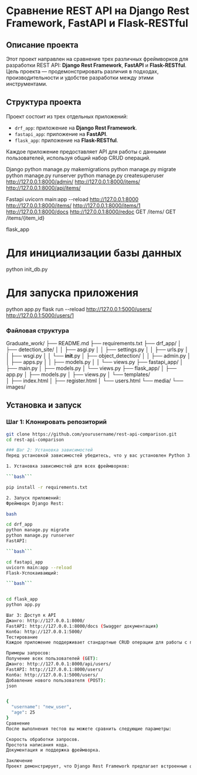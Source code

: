 # Сравнение REST API на Django Rest Framework, FastAPI и Flask-RESTful

## Описание проекта
Этот проект направлен на сравнение трех различных фреймворков для разработки REST API: **Django Rest Framework**, **FastAPI** и **Flask-RESTful**. Цель проекта — продемонстрировать различия в подходах, производительности и удобстве разработки между этими инструментами.

## Структура проекта
Проект состоит из трех отдельных приложений:
- `drf_app`: приложение на **Django Rest Framework**.
- `fastapi_app`: приложение на **FastAPI**.
- `flask_app`: приложение на **Flask-RESTful**.

Каждое приложение предоставляет API для работы с данными пользователей, используя общий набор CRUD операций.

Django
python manage.py makemigrations
python manage.py migrate
python manage.py runserver
python manage.py createsuperuser
http://127.0.0.1:8000/admin/
http://127.0.0.1:8000/items/
http://127.0.0.1:8000/api/items/

Fastapi
uvicorn main:app --reload
http://127.0.0.1:8000
http://127.0.0.1:8000/items/
http://127.0.0.1:8000/items/1
http://127.0.0.1:8000/docs
http://127.0.0.1:8000/redoc
GET /items/
GET /items/{item_id} 

flask_app
# Для инициализации базы данных
python init_db.py
# Для запуска приложения
python app.py
flask run --reload
http://127.0.0.1:5000/users/
http://127.0.0.1:5000/users/1


### Файловая структура
 

Graduate_work/
├── README.md
├── requirements.txt
├── drf_app/
│   ├── detection_site/
│   │   ├── asgi.py
│   │   ├── settings.py
│   │   ├── urls.py
│   │   ├── wsgi.py
│   │   └── __init__.py
│   ├── object_detection/
│   │   ├── admin.py
│   │   ├── apps.py
│   │   ├── models.py
│   │   └── views.py
├── fastapi_app/
│   ├── main.py
│   ├── models.py
│   └── views.py
├── flask_app/
│   ├── app.py
│   ├── models.py
│   ├── views.py
│   └── templates/  
│       ├── index.html
│       ├── register.html
│       └── users.html
└── media/
    └── images/



## Установка и запуск

### Шаг 1: Клонировать репозиторий
```bash
git clone https://github.com/yourusername/rest-api-comparison.git
cd rest-api-comparison

### Шаг 2: Установка зависимостей
Перед установкой зависимостей убедитесь, что у вас установлен Python 3.11+ и виртуальное окружение.

1. Установка зависимостей для всех фреймворков:

```bash```

pip install -r requirements.txt

2. Запуск приложений:
Фреймворк Django Rest:

bash

cd drf_app
python manage.py migrate
python manage.py runserver
FastAPI:

```bash```

cd fastapi_app
uvicorn main:app --reload
Flask-Успокаивающий:

```bash```


cd flask_app
python app.py

Шаг 3: Доступ к API
Джанго: http://127.0.0.1:8000/
FastAPI: http://127.0.0.1:8000/docs (Swagger документация)
Колба: http://127.0.0.1:5000/
Тестирование
Каждое приложение поддерживает стандартные CRUD операции для работы с пользователями.

Примеры запросов:
Получение всех пользователей (GET):
Джанго: http://127.0.0.1:8000/api/users/
FastAPI: http://127.0.0.1:8000/users/
Колба: http://127.0.0.1:5000/users/
Добавление нового пользователя (POST):
json


{
  "username": "new_user",
  "age": 25
}
Сравнение
После выполнения тестов вы можете сравнить следующие параметры:

Скорость обработки запросов.
Простота написания кода.
Документация и поддержка фреймворка.

Заключение
Проект демонстрирует, что Django Rest Framework предлагает встроенные функции, FastAPI выигрывает в производительности, а Flask-RESTful обеспечивает гибкость и простоту, но требует больше кода для реализации базовых функций.```
